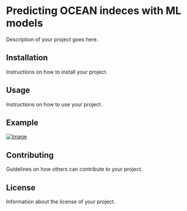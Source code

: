 # Predicting OCEAN indeces with ML models

Description of your project goes here.

## Installation

Instructions on how to install your project.

## Usage

Instructions on how to use your project.

## Example

[![Image](image.png)](https://raw.githubusercontent.com/MariosChartsias/IndecesPrediction/main/results.png)

## Contributing

Guidelines on how others can contribute to your project.

## License

Information about the license of your project.
